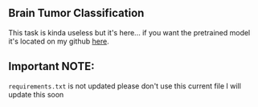 ## Brain Tumor Classification


This task is kinda useless but it's here... if you want the pretrained model
it's located on my github [here](https://github.com/logan-lieou/TumorClassification/tree/main/braintumorcnn).

## Important NOTE:

`requirements.txt` is not updated please don't use this current file I will update this soon